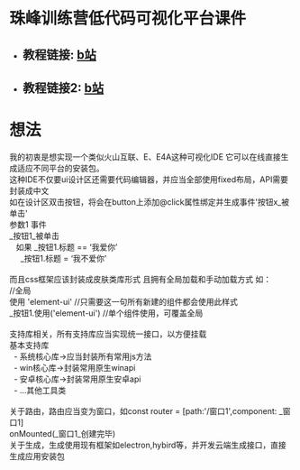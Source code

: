 # 珠峰训练营低代码可视化平台课件
- ## 教程链接: [b站](https://www.bilibili.com/video/BV1y3411z7ST) 
- ## 教程链接2: [b站](https://www.bilibili.com/video/BV16U4y1E7yx)

# 想法
我的初衷是想实现一个类似火山互联、E、E4A这种可视化IDE
它可以在线直接生成适应不同平台的安装包。<br/>
这种IDE不仅要ui设计区还需要代码编辑器，并应当全部使用fixed布局，API需要封装成中文<br/>
如在设计区双击按钮，将会在button上添加@click属性绑定并生成事件'按钮x_被单击'<br/>
参数1 事件<br/>
_按钮1_被单击<br/>
&nbsp;&nbsp;&nbsp;如果 _按钮1.标题 == ‘我爱你’<br/>
&nbsp;&nbsp;&nbsp;&nbsp;&nbsp;_按钮1.标题 = ‘我不爱你’<br/>
<br/>
而且css框架应该封装成皮肤类库形式 且拥有全局加载和手动加载方式 如：<br />
//全局<br/>
使用 'element-ui' //只需要这一句所有新建的组件都会使用此样式<br/>
_按钮1.使用('element-ui') //单个组件使用，可覆盖全局<br/>
<br/>
支持库相关，所有支持库应当实现统一接口，以方便挂载<br/>
基本支持库<br/>
&nbsp; - 系统核心库->应当封装所有常用js方法<br/>
&nbsp; - win核心库->封装常用原生winapi<br/>
&nbsp; - 安卓核心库->封装常用原生安卓api<br/>
&nbsp; - ...其他工具类<br/>
<br/>
关于路由，路由应当变为窗口，如const router = [path:'/窗口1',component: _窗口1]<br/>
onMounted(_窗口1_创建完毕)<br/>
关于生成，生成使用现有框架如electron,hybird等，并开发云端生成接口，直接生成应用安装包

